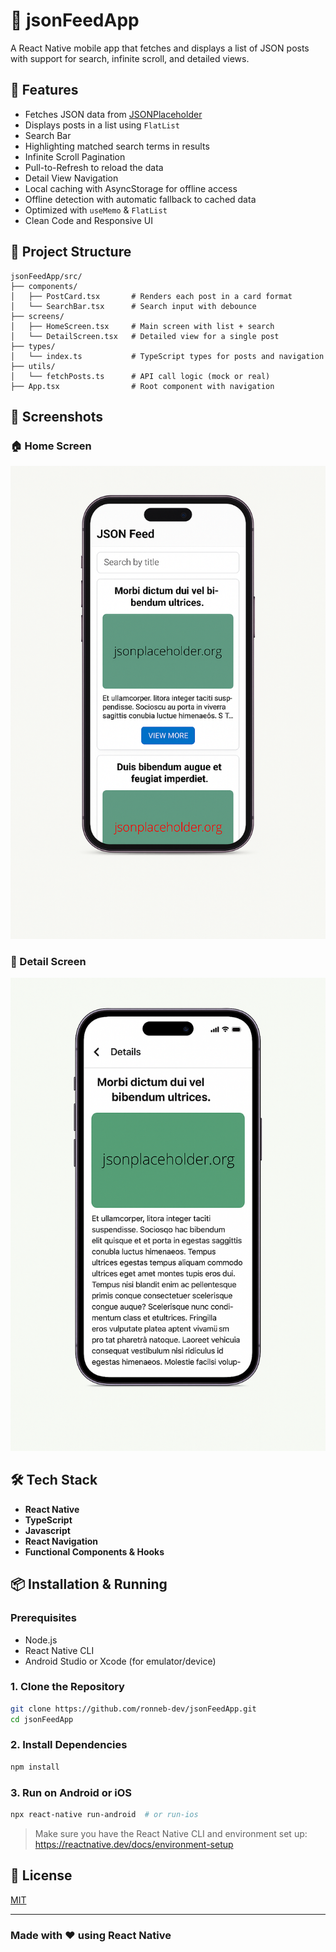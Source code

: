 
# 📱 jsonFeedApp

A React Native mobile app that fetches and displays a list of JSON posts with support for search, infinite scroll, and detailed views.

## 🚀 Features

- Fetches JSON data from [JSONPlaceholder](https://jsonplaceholder.org/posts)
- Displays posts in a list using `FlatList`
- Search Bar
- Highlighting matched search terms in results
- Infinite Scroll Pagination
- Pull-to-Refresh to reload the data
- Detail View Navigation
- Local caching with AsyncStorage for offline access
- Offline detection with automatic fallback to cached data
- Optimized with `useMemo` & `FlatList`
- Clean Code and Responsive UI

## 📂 Project Structure

```
jsonFeedApp/src/
├── components/
│   ├── PostCard.tsx       # Renders each post in a card format
│   └── SearchBar.tsx      # Search input with debounce
├── screens/
│   ├── HomeScreen.tsx     # Main screen with list + search
│   └── DetailScreen.tsx   # Detailed view for a single post
├── types/
│   └── index.ts           # TypeScript types for posts and navigation
├── utils/
│   └── fetchPosts.ts      # API call logic (mock or real)
├── App.tsx                # Root component with navigation
```

## 📱 Screenshots

### 🏠 Home Screen
![Home Screen](screenshots/home-screen.png)

### 📄 Detail Screen
![Detail Screen](screenshots/details-screen.png)

## 🛠 Tech Stack

- **React Native**
- **TypeScript**
- **Javascript**
- **React Navigation**
- **Functional Components & Hooks**

## 📦 Installation & Running

### Prerequisites

- Node.js
- React Native CLI
- Android Studio or Xcode (for emulator/device)

### 1. Clone the Repository
```bash
git clone https://github.com/ronneb-dev/jsonFeedApp.git
cd jsonFeedApp
```

### 2. Install Dependencies
```bash
npm install
```

### 3. Run on Android or iOS
```bash
npx react-native run-android  # or run-ios
```

> Make sure you have the React Native CLI and environment set up: https://reactnative.dev/docs/environment-setup

## 📃 License

[MIT](LICENSE)

---

### Made with ❤️ using React Native